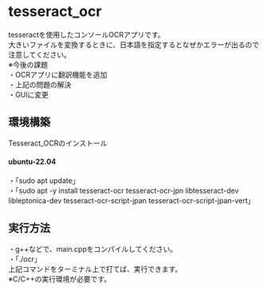 # tesseract_ocr
tesseractを使用したコンソールOCRアプリです。</br>
大きいファイルを変換するときに、日本語を指定するとなぜかエラーが出るので注意してください。</br>
※今後の課題</br>
・OCRアプリに翻訳機能を追加</br>
・上記の問題の解決</br>
・GUIに変更</br>

<h2>環境構築</h2>
Tesseract_OCRのインストール
<h4>ubuntu-22.04</h4>
・「sudo apt update」</br>
・「sudo apt -y install tesseract-ocr tesseract-ocr-jpn libtesseract-dev libleptonica-dev tesseract-ocr-script-jpan tesseract-ocr-script-jpan-vert」</br>
<h2>実行方法</h2>
・g++などで、main.cppをコンパイルしてください。</br>
・「./ocr」</br>
上記コマンドをターミナル上で打てば、実行できます。</br>
※C/C++の実行環境が必要です。
